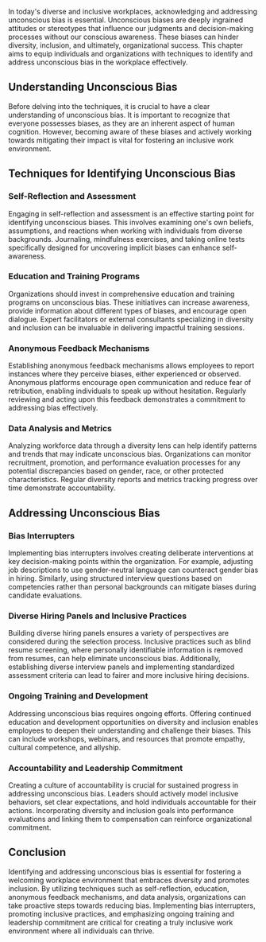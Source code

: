 
In today's diverse and inclusive workplaces, acknowledging and addressing unconscious bias is essential. Unconscious biases are deeply ingrained attitudes or stereotypes that influence our judgments and decision-making processes without our conscious awareness. These biases can hinder diversity, inclusion, and ultimately, organizational success. This chapter aims to equip individuals and organizations with techniques to identify and address unconscious bias in the workplace effectively.

## Understanding Unconscious Bias

Before delving into the techniques, it is crucial to have a clear understanding of unconscious bias. It is important to recognize that everyone possesses biases, as they are an inherent aspect of human cognition. However, becoming aware of these biases and actively working towards mitigating their impact is vital for fostering an inclusive work environment.

## Techniques for Identifying Unconscious Bias

### Self-Reflection and Assessment

Engaging in self-reflection and assessment is an effective starting point for identifying unconscious biases. This involves examining one's own beliefs, assumptions, and reactions when working with individuals from diverse backgrounds. Journaling, mindfulness exercises, and taking online tests specifically designed for uncovering implicit biases can enhance self-awareness.

### Education and Training Programs

Organizations should invest in comprehensive education and training programs on unconscious bias. These initiatives can increase awareness, provide information about different types of biases, and encourage open dialogue. Expert facilitators or external consultants specializing in diversity and inclusion can be invaluable in delivering impactful training sessions.

### Anonymous Feedback Mechanisms

Establishing anonymous feedback mechanisms allows employees to report instances where they perceive biases, either experienced or observed. Anonymous platforms encourage open communication and reduce fear of retribution, enabling individuals to speak up without hesitation. Regularly reviewing and acting upon this feedback demonstrates a commitment to addressing bias effectively.

### Data Analysis and Metrics

Analyzing workforce data through a diversity lens can help identify patterns and trends that may indicate unconscious bias. Organizations can monitor recruitment, promotion, and performance evaluation processes for any potential discrepancies based on gender, race, or other protected characteristics. Regular diversity reports and metrics tracking progress over time demonstrate accountability.

## Addressing Unconscious Bias

### Bias Interrupters

Implementing bias interrupters involves creating deliberate interventions at key decision-making points within the organization. For example, adjusting job descriptions to use gender-neutral language can counteract gender bias in hiring. Similarly, using structured interview questions based on competencies rather than personal backgrounds can mitigate biases during candidate evaluations.

### Diverse Hiring Panels and Inclusive Practices

Building diverse hiring panels ensures a variety of perspectives are considered during the selection process. Inclusive practices such as blind resume screening, where personally identifiable information is removed from resumes, can help eliminate unconscious bias. Additionally, establishing diverse interview panels and implementing standardized assessment criteria can lead to fairer and more inclusive hiring decisions.

### Ongoing Training and Development

Addressing unconscious bias requires ongoing efforts. Offering continued education and development opportunities on diversity and inclusion enables employees to deepen their understanding and challenge their biases. This can include workshops, webinars, and resources that promote empathy, cultural competence, and allyship.

### Accountability and Leadership Commitment

Creating a culture of accountability is crucial for sustained progress in addressing unconscious bias. Leaders should actively model inclusive behaviors, set clear expectations, and hold individuals accountable for their actions. Incorporating diversity and inclusion goals into performance evaluations and linking them to compensation can reinforce organizational commitment.

## Conclusion

Identifying and addressing unconscious bias is essential for fostering a welcoming workplace environment that embraces diversity and promotes inclusion. By utilizing techniques such as self-reflection, education, anonymous feedback mechanisms, and data analysis, organizations can take proactive steps towards reducing bias. Implementing bias interrupters, promoting inclusive practices, and emphasizing ongoing training and leadership commitment are critical for creating a truly inclusive work environment where all individuals can thrive.
